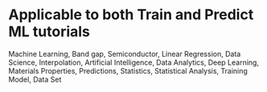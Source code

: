 # Applicable to both Train and Predict ML tutorials

Machine Learning,
Band gap,
Semiconductor,
Linear Regression,
Data Science,
Interpolation,
Artificial Intelligence,
Data Analytics,
Deep Learning,
Materials Properties,
Predictions,
Statistics,
Statistical Analysis,
Training Model,
Data Set

